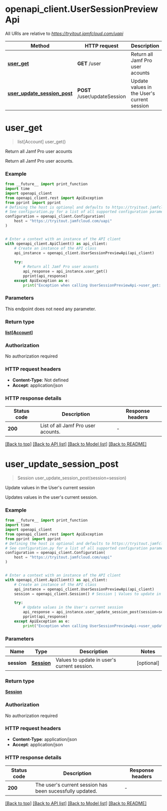 # openapi_client.UserSessionPreviewApi

All URIs are relative to *https://tryitout.jamfcloud.com/uapi*

Method | HTTP request | Description
------------- | ------------- | -------------
[**user_get**](UserSessionPreviewApi.md#user_get) | **GET** /user | Return all Jamf Pro user acounts 
[**user_update_session_post**](UserSessionPreviewApi.md#user_update_session_post) | **POST** /user/updateSession | Update values in the User&#39;s current session 


# **user_get**
> list[Account] user_get()

Return all Jamf Pro user acounts 

Return all Jamf Pro user acounts. 

### Example

```python
from __future__ import print_function
import time
import openapi_client
from openapi_client.rest import ApiException
from pprint import pprint
# Defining the host is optional and defaults to https://tryitout.jamfcloud.com/uapi
# See configuration.py for a list of all supported configuration parameters.
configuration = openapi_client.Configuration(
    host = "https://tryitout.jamfcloud.com/uapi"
)


# Enter a context with an instance of the API client
with openapi_client.ApiClient() as api_client:
    # Create an instance of the API class
    api_instance = openapi_client.UserSessionPreviewApi(api_client)
    
    try:
        # Return all Jamf Pro user acounts 
        api_response = api_instance.user_get()
        pprint(api_response)
    except ApiException as e:
        print("Exception when calling UserSessionPreviewApi->user_get: %s\n" % e)
```

### Parameters
This endpoint does not need any parameter.

### Return type

[**list[Account]**](Account.md)

### Authorization

No authorization required

### HTTP request headers

 - **Content-Type**: Not defined
 - **Accept**: application/json

### HTTP response details
| Status code | Description | Response headers |
|-------------|-------------|------------------|
**200** | List of all Jamf Pro user acounts. |  -  |

[[Back to top]](#) [[Back to API list]](../README.md#documentation-for-api-endpoints) [[Back to Model list]](../README.md#documentation-for-models) [[Back to README]](../README.md)

# **user_update_session_post**
> Session user_update_session_post(session=session)

Update values in the User's current session 

Updates values in the user's current session. 

### Example

```python
from __future__ import print_function
import time
import openapi_client
from openapi_client.rest import ApiException
from pprint import pprint
# Defining the host is optional and defaults to https://tryitout.jamfcloud.com/uapi
# See configuration.py for a list of all supported configuration parameters.
configuration = openapi_client.Configuration(
    host = "https://tryitout.jamfcloud.com/uapi"
)


# Enter a context with an instance of the API client
with openapi_client.ApiClient() as api_client:
    # Create an instance of the API class
    api_instance = openapi_client.UserSessionPreviewApi(api_client)
    session = openapi_client.Session() # Session | Values to update in user's current session. (optional)

    try:
        # Update values in the User's current session 
        api_response = api_instance.user_update_session_post(session=session)
        pprint(api_response)
    except ApiException as e:
        print("Exception when calling UserSessionPreviewApi->user_update_session_post: %s\n" % e)
```

### Parameters

Name | Type | Description  | Notes
------------- | ------------- | ------------- | -------------
 **session** | [**Session**](Session.md)| Values to update in user&#39;s current session. | [optional] 

### Return type

[**Session**](Session.md)

### Authorization

No authorization required

### HTTP request headers

 - **Content-Type**: application/json
 - **Accept**: application/json

### HTTP response details
| Status code | Description | Response headers |
|-------------|-------------|------------------|
**200** | The user&#39;s current session has been sucessfully updated. |  -  |

[[Back to top]](#) [[Back to API list]](../README.md#documentation-for-api-endpoints) [[Back to Model list]](../README.md#documentation-for-models) [[Back to README]](../README.md)

